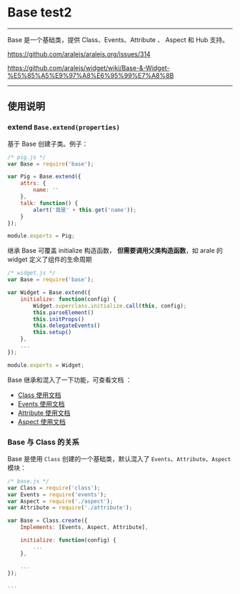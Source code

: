 # Base test2

---

Base 是一个基础类，提供 Class、Events、Attribute 、 Aspect 和 Hub 支持。

https://github.com/aralejs/aralejs.org/issues/314

https://github.com/aralejs/widget/wiki/Base-&-Widget-%E5%85%A5%E9%97%A8%E6%95%99%E7%A8%8B

---

## 使用说明

### extend `Base.extend(properties)`

基于 Base 创建子类。例子：

```js
/* pig.js */
var Base = require('base');

var Pig = Base.extend({
    attrs: {
        name: ''
    },
    talk: function() {
        alert('我是' + this.get('name'));
    }
});

module.exports = Pig;
```

继承 Base 可覆盖 initialize 构造函数， **但需要调用父类构造函数**，如 arale 的 widget 定义了组件的生命周期

```js
/* widget.js */
var Base = require('base');

var Widget = Base.extend({
    initialize: function(config) {
        Widget.superclass.initialize.call(this, config);
        this.parseElement()
        this.initProps()
        this.delegateEvents()
        this.setup()
    },
    ...
});

module.exports = Widget;
```

Base 继承和混入了一下功能，可查看文档 ：

- [Class 使用文档](https://github.com/huya-fed/class.git)
- [Events 使用文档](https://github.com/huya-fed/events.git)
- [Attribute 使用文档](https://github.com/huya-fed/attribute.git)
- [Aspect 使用文档](https://github.com/huya-fed/aspect.git)


### Base 与 Class 的关系

Base 是使用 `Class` 创建的一个基础类，默认混入了 `Events`、`Attribute`、`Aspect` 模块：

```js
/* base.js */
var Class = require('class');
var Events = require('events');
var Aspect = require('./aspect');
var Attribute = require('./attribute');

var Base = Class.create({
    Implements: [Events, Aspect, Attribute],

    initialize: function(config) {
        ...
    },

    ...
});

...
```
